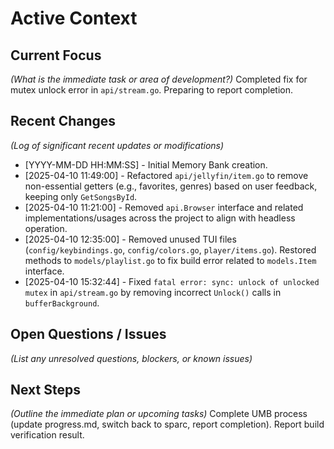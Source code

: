 # Active Context

## Current Focus
*(What is the immediate task or area of development?)*
Completed fix for mutex unlock error in `api/stream.go`. Preparing to report completion.

## Recent Changes
*(Log of significant recent updates or modifications)*
* [YYYY-MM-DD HH:MM:SS] - Initial Memory Bank creation.
* [2025-04-10 11:49:00] - Refactored `api/jellyfin/item.go` to remove non-essential getters (e.g., favorites, genres) based on user feedback, keeping only `GetSongsById`.
* [2025-04-10 11:21:00] - Removed `api.Browser` interface and related implementations/usages across the project to align with headless operation.
* [2025-04-10 12:35:00] - Removed unused TUI files (`config/keybindings.go`, `config/colors.go`, `player/items.go`). Restored methods to `models/playlist.go` to fix build error related to `models.Item` interface.
* [2025-04-10 15:32:44] - Fixed `fatal error: sync: unlock of unlocked mutex` in `api/stream.go` by removing incorrect `Unlock()` calls in `bufferBackground`.


## Open Questions / Issues
*(List any unresolved questions, blockers, or known issues)*

## Next Steps
*(Outline the immediate plan or upcoming tasks)*
Complete UMB process (update progress.md, switch back to sparc, report completion).
Report build verification result.